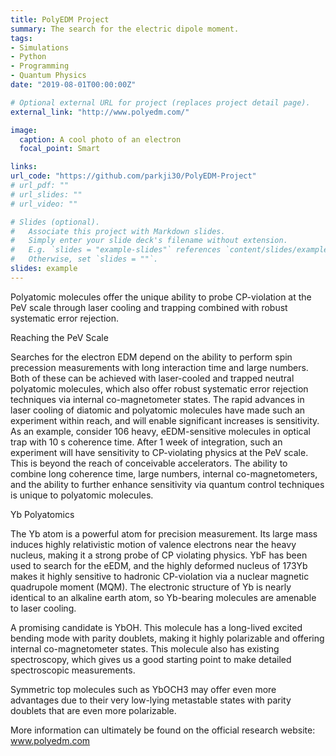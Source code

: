 ```yaml
---
title: PolyEDM Project
summary: The search for the electric dipole moment.
tags:
- Simulations
- Python
- Programming
- Quantum Physics
date: "2019-08-01T00:00:00Z"

# Optional external URL for project (replaces project detail page).
external_link: "http://www.polyedm.com/"

image:
  caption: A cool photo of an electron
  focal_point: Smart

links:
url_code: "https://github.com/parkji30/PolyEDM-Project"
# url_pdf: ""
# url_slides: ""
# url_video: ""

# Slides (optional).
#   Associate this project with Markdown slides.
#   Simply enter your slide deck's filename without extension.
#   E.g. `slides = "example-slides"` references `content/slides/example-slides.md`.
#   Otherwise, set `slides = ""`.
slides: example
---
```


Polyatomic molecules offer the unique ability to probe CP-violation at the PeV scale through laser cooling and trapping combined with robust systematic error rejection.

Reaching the PeV Scale

Searches for the electron EDM depend on the ability to perform spin precession measurements with long interaction time and large numbers.  Both of these can be achieved with laser-cooled and trapped neutral polyatomic molecules, which also offer robust systematic error rejection techniques via internal co-magnetometer states.  The rapid advances in laser cooling of diatomic and polyatomic molecules have made such an experiment within reach, and will enable significant increases is sensitivity.  As an example, consider 106 heavy, eEDM-sensitive molecules in optical trap with 10 s coherence time.  After 1 week of integration, such an experiment will have sensitivity to CP-violating physics at the PeV scale.  This is beyond the reach of conceivable accelerators.  The ability to combine long coherence time, large numbers, internal co-magnetometers, and the ability to further enhance sensitivity via quantum control techniques is unique to polyatomic molecules.

Yb Polyatomics

The Yb atom is a powerful atom for precision measurement.  Its large mass induces highly relativistic motion of valence electrons near the heavy nucleus, making it a strong probe of CP violating physics.  YbF has been used to search for the eEDM, and the highly deformed nucleus of 173Yb makes it highly sensitive to hadronic CP-violation via a nuclear magnetic quadrupole moment (MQM).  The electronic structure of Yb is nearly identical to an alkaline earth atom, so Yb-bearing molecules are amenable to laser cooling.  

A promising candidate is YbOH.  This molecule has a long-lived excited bending mode with parity doublets, making it highly polarizable and offering internal co-magnetometer states.  This molecule also has existing spectroscopy, which gives us a good starting point to make detailed spectroscopic measurements.

Symmetric top molecules such as YbOCH3 may offer even more advantages due to their very low-lying metastable states with parity doublets that are even more polarizable.

More information can ultimately be found on the official research website: www.polyedm.com